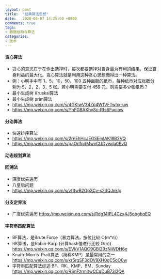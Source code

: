 ```yaml
---
layout: post
title:  "经典算法思想"
date:   2020-06-07 14:25:00 +0900
comments: true
tags:
- 数据结构与算法
categories:
- 技术
---
```


#### 贪心算法
- 贪心的意思在于在作出选择时，每次都要选择对自身最为有利的结果，保证自身利益的最大化。贪心算法就是利用这种贪心思想而得出一种算法。
- 例：小明手中有 1，5，10，50，100 五种面额的纸币，每种纸币对应张数分别为 5，2，2，3，5 张。若小明需要支付 456 元，则需要多少张纸币？
- 最小生成树 Kruskal算法
- 最小生成树 prim算法
- <https://mp.weixin.qq.com/s/4GKIwV34Zp4W1VFTwhx-uw>
- <https://mp.weixin.qq.com/s/YhFGBAXhv8c-Rfs6Fuciow>

#### 分治算法
- 快速排序算法
- <https://mp.weixin.qq.com/s/2rnEhHcJEGSEmlAK18B2VQ>
- <https://mp.weixin.qq.com/s/paOrlfpdMwvCUDywda0EvQ>

#### 动态规划算法

#### 回溯法
- 深度优先遍历
- 八皇后问题
- <https://mp.weixin.qq.com/s/vfItwB2GpXCy-s2dQJnkIg>

#### 分支定界法
- 广度优先遍历
<https://mp.weixin.qq.com/s/Rdg14IPL4Czx4J5obgbqEQ>

#### 字符串匹配算法
- BF算法，是Brute Force（暴力算法，按位比较 O(m*n)）
- RK算法，是Rabin-Karp (计算hash值进行比较 O(n))
<https://mp.weixin.qq.com/s/EVkV1AQC9GBI29zNiWDH6g>
- Knuth-Morris-Pratt算法（简称KMP）是最常用的之一
<https://mp.weixin.qq.com/s/xr5rgSF3dOV9XH0gC5oO0w>
- 字符串匹配算法综述:BF、RK、KMP、BM、Sunday <https://mp.weixin.qq.com/s/RSnFzrmitwCCgDuB73I2QA>